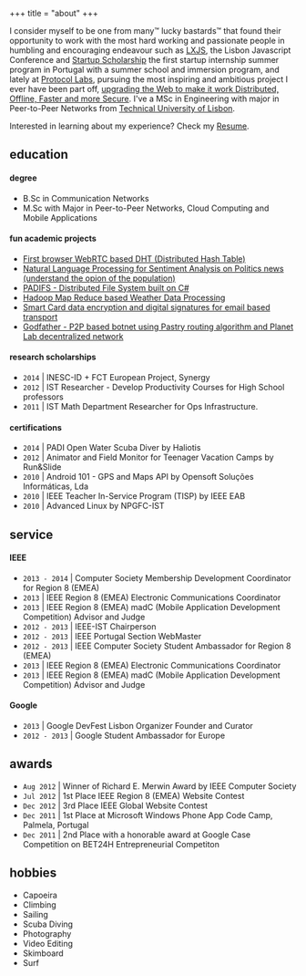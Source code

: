 +++
title = "about"
+++

I consider myself to be one from many™ lucky bastards™ that found their opportunity to work with the most hard working and passionate people in humbling and encouraging endeavour such as <a href='http://lxjs.org'>LXJS</a>, the Lisbon Javascript Conference and <a href='http://startupscholarship.org'>Startup Scholarship</a> the first startup internship summer program in Portugal with a summer school and immersion program, and lately at [Protocol Labs](https://protocol.ai/), pursuing the most inspiring and ambitious project I ever have been part off, [upgrading the Web to make it work Distributed, Offline, Faster and more Secure](https://ipfs.io/). I've a MSc in Engineering with major in Peer-to-Peer Networks from <a href='http://tecnico.ulisboa.pt/en/'>Technical University of Lisbon</a>.

Interested in learning about my experience? Check my [Resume](/resume.pdf).

## education

#### degree

- B.Sc in Communication Networks
- M.Sc with Major in Peer-to-Peer Networks, Cloud Computing and Mobile Applications

#### fun academic projects

<ul>
  <li><a href='https://github.com/diasdavid/webrtc-explorer'>
    First browser WebRTC based DHT (Distributed Hash Table)</a></li>
  <li><a href='https://github.com/diasdavid/METI-EADW'>
    Natural Language Processing for Sentiment Analysis on Politics news (understand the opion of the population)</a></li>
  <li><a href='https://github.com/diasdavid/METI-PADI'>
    PADIFS - Distributed File System built on C#</a></li>
  <li><a href='https://github.com/diasdavid/MERC-CC'>
    Hadoop Map Reduce based Weather Data Processing</a></li>
  <li><a href='https://github.com/diasdavid/METI-AIAC'>
    Smart Card data encryption and digital signatures for email based transport</a></li>
  <li><a href='http://www.slideshare.net/ArturBalanuta/the-godfather-16735322'>
    Godfather - P2P based botnet using Pastry routing algorithm and Planet Lab decentralized network</a></li>
</ul>

#### research scholarships

- `2014` | INESC-ID + FCT European Project, Synergy
- `2012` | IST Researcher - Develop Productivity Courses for High School professors
- `2011` | IST Math Department Researcher for Ops Infrastructure.

#### certifications

- `2014` | PADI Open Water Scuba Diver by Haliotis
- `2012` | Animator and Field Monitor for Teenager Vacation Camps by Run&Slide
- `2010` | Android 101 - GPS and Maps API by Opensoft Soluções Informáticas, Lda
- `2010` | IEEE Teacher In-Service Program (TISP) by IEEE EAB
- `2010` | Advanced Linux by NPGFC-IST

## service

#### IEEE

- `2013 - 2014` | Computer Society Membership Development Coordinator for Region 8 (EMEA)
- `2013` | IEEE Region 8 (EMEA) Electronic Communications Coordinator
- `2013` | IEEE Region 8 (EMEA) madC (Mobile Application Development Competition) Advisor and Judge
- `2012 - 2013` | IEEE-IST Chairperson
- `2012 - 2013` | IEEE Portugal Section WebMaster
- `2012 - 2013` | IEEE Computer Society Student Ambassador for Region 8 (EMEA)
- `2013` | IEEE Region 8 (EMEA) Electronic Communications Coordinator
- `2013` | IEEE Region 8 (EMEA) madC (Mobile Application Development Competition) Advisor and Judge

#### Google

- `2013` | Google DevFest Lisbon Organizer Founder and Curator
- `2012 - 2013` | Google Student Ambassador for Europe

## awards

- `Aug 2012` | Winner of Richard E. Merwin Award by IEEE Computer Society
- `Jul 2012` | 1st Place IEEE Region 8 (EMEA) Website Contest
- `Dec 2012` | 3rd Place IEEE Global Website Contest
- `Dec 2011` | 1st Place at Microsoft Windows Phone App Code Camp, Palmela, Portugal
- `Dec 2011` | 2nd Place with a honorable award at Google Case Competition on BET24H Entrepreneurial Competiton

## hobbies

- Capoeira
- Climbing
- Sailing
- Scuba Diving
- Photography
- Video Editing
- Skimboard
- Surf
